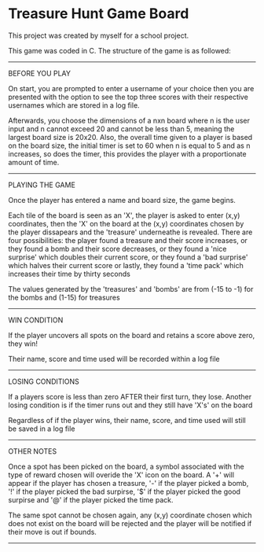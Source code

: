 # Treasure Hunt Game Board

This project was created by myself for a school project.

This game was coded in C. The structure of the game is as followed:

---------------------------------------------------------------------------------------------------------------------------------------------------------------------------------

BEFORE YOU PLAY

On start, you are prompted to enter a username of your choice then you are presented with the option to see the top three scores with their respective usernames which are stored in a log file.

Afterwards, you choose the dimensions of a nxn board where n is the user input and n cannot exceed 20 and cannot be less than 5, meaning the largest board size is 20x20. Also, the overall time given to a player is based on the board size, the initial timer is set to 60 when n is equal to 5 and as n increases, so does the timer, this provides the player with a proportionate amount of time.

---------------------------------------------------------------------------------------------------------------------------------------------------------------------------------

PLAYING THE GAME

Once the player has entered a name and board size, the game begins.

Each tile of the board is seen as an 'X', the player is asked to enter (x,y) coordinates, then the 'X' on the board at the (x,y) coordinates chosen by the player dissapears and the 'treasure' underneathe is revealed. There are four possibilities: the player found a treasure and their score increases, or they found a bomb and their score decreases, or they found a 'nice surprise' which doubles their current score, or they found a 'bad surprise' which halves their current score or lastly, they found a 'time pack' which increases their time by thirty seconds

The values generated by the 'treasures' and 'bombs' are from (-15 to -1) for the bombs and (1-15) for treasures

--------------------------------------------------------------------------------------------------------------------------------------------------------------------------------

WIN CONDITION

If the player uncovers all spots on the board and retains a score above zero, they win!

Their name, score and time used will be recorded within a log file

--------------------------------------------------------------------------------------------------------------------------------------------------------------------------------

LOSING CONDITIONS

If a players score is less than zero AFTER their first turn, they lose. Another losing condition is if the timer runs out and they still have 'X's' on the board

Regardless of if the player wins, their name, score, and time used will still be saved in a log file

--------------------------------------------------------------------------------------------------------------------------------------------------------------------------------

OTHER NOTES

Once a spot has been picked on the board, a symbol associated with the type of reward chosen will overide the 'X' icon on the board. A '+' will appear if the player has chosen a treasure, '-' if the player picked a bomb, '!' if the player picked the bad surpirse, '$' if the player picked the good surpirse and '@' if the player picked the time pack.

The same spot cannot be chosen again, any (x,y) coordinate chosen which does not exist on the board will be rejected and the player will be notified if their move is out if bounds.

--------------------------------------------------------------------------------------------------------------------------------------------------------------------------------








